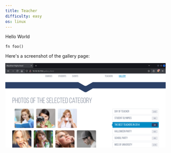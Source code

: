 ```yaml
---
title: Teacher
difficulty: easy
os: linux
---
```


Hello World

```
fn foo()
```

Here's a screenshot of the gallery page:

![gallery page](./images/gallery.png)
